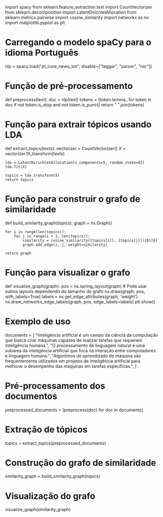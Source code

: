 import spacy
from sklearn.feature_extraction.text import CountVectorizer
from sklearn.decomposition import LatentDirichletAllocation
from sklearn.metrics.pairwise import cosine_similarity
import networkx as nx
import matplotlib.pyplot as plt

# Carregando o modelo spaCy para o idioma Português
nlp = spacy.load("pt_core_news_sm", disable=["tagger", "parser", "ner"])

# Função de pré-processamento
def preprocess(text):
    doc = nlp(text)
    tokens = [token.lemma_ for token in doc if not token.is_stop and not token.is_punct]
    return " ".join(tokens)

# Função para extrair tópicos usando LDA
def extract_topics(texts):
    vectorizer = CountVectorizer()
    X = vectorizer.fit_transform(texts)

    lda = LatentDirichletAllocation(n_components=5, random_state=42)
    lda.fit(X)

    topics = lda.transform(X)
    return topics

# Função para construir o grafo de similaridade
def build_similarity_graph(topics):
    graph = nx.Graph()

    for i in range(len(topics)):
        for j in range(i + 1, len(topics)):
            similarity = cosine_similarity([topics[i]], [topics[j]])[0][0]
            graph.add_edge(i, j, weight=similarity)

    return graph

# Função para visualizar o grafo
def visualize_graph(graph):
    pos = nx.spring_layout(graph)  # Pode usar outros layouts dependendo do tamanho do grafo
    nx.draw(graph, pos, with_labels=True)
    labels = nx.get_edge_attributes(graph, 'weight')
    nx.draw_networkx_edge_labels(graph, pos, edge_labels=labels)
    plt.show()

# Exemplo de uso
documents = [
    "Inteligência artificial é um campo da ciência da computação que busca criar máquinas capazes de realizar tarefas que requerem inteligência humana.",
    "O processamento de linguagem natural é uma subárea da inteligência artificial que foca na interação entre computadores e linguagem humana.",
    "Algoritmos de aprendizado de máquina são frequentemente utilizados em projetos de inteligência artificial para melhorar o desempenho das máquinas em tarefas específicas.",
]

# Pré-processamento dos documentos
preprocessed_documents = [preprocess(doc) for doc in documents]

# Extração de tópicos
topics = extract_topics(preprocessed_documents)

# Construção do grafo de similaridade
similarity_graph = build_similarity_graph(topics)

# Visualização do grafo
visualize_graph(similarity_graph)
